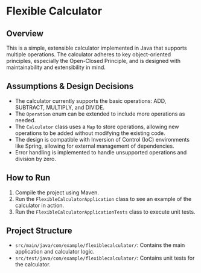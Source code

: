
# Flexible Calculator

## Overview
This is a simple, extensible calculator implemented in Java that supports multiple operations. The calculator adheres to key object-oriented principles, especially the Open-Closed Principle, and is designed with maintainability and extensibility in mind.

## Assumptions & Design Decisions
- The calculator currently supports the basic operations: ADD, SUBTRACT, MULTIPLY, and DIVIDE.
- The `Operation` enum can be extended to include more operations as needed.
- The `Calculator` class uses a `Map` to store operations, allowing new operations to be added without modifying the existing code.
- The design is compatible with Inversion of Control (IoC) environments like Spring, allowing for external management of dependencies.
- Error handling is implemented to handle unsupported operations and division by zero.

## How to Run
1. Compile the project using Maven.
2. Run the `FlexibleCalculatorApplication` class to see an example of the calculator in action.
3. Run the `FlexibleCalculatorApplicationTests` class to execute unit tests.

## Project Structure
- `src/main/java/com/example/flexiblecalculator/`: Contains the main application and calculator logic.
- `src/test/java/com/example/flexiblecalculator/`: Contains unit tests for the calculator.
